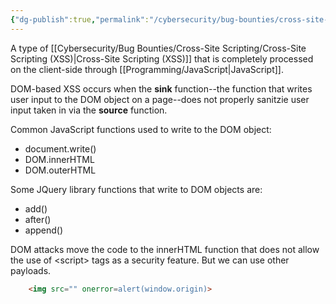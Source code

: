 ```yaml
---
{"dg-publish":true,"permalink":"/cybersecurity/bug-bounties/cross-site-scripting/dom-based-xss/","tags":["XSS"]}
---
```


A type of [[Cybersecurity/Bug Bounties/Cross-Site Scripting/Cross-Site Scripting (XSS)\|Cross-Site Scripting (XSS)]] that is completely processed on the client-side through [[Programming/JavaScript\|JavaScript]].

DOM-based XSS occurs when the **sink** function--the function that writes user input to the DOM object on a page--does not properly sanitzie user input taken in via the **source** function.

Common JavaScript functions used to write to the DOM object:
* document.write()
* DOM.innerHTML
* DOM.outerHTML

Some JQuery library functions that write to DOM objects are:
* add()
* after()
* append()

DOM attacks move the code to the innerHTML function that does not allow the use of \<script> tags as a security feature.  But we can use other payloads.

```html
	<img src="" onerror=alert(window.origin)>
```
